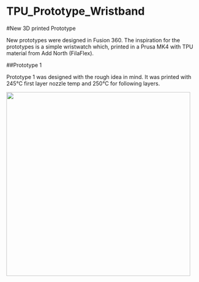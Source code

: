 # TPU_Prototype_Wristband
#New 3D printed Prototype

New prototypes were designed in Fusion 360. The inspiration for the prototypes is a simple wristwatch which, printed in a Prusa MK4 with TPU material from Add North (FilaFlex).

##Prototype 1

Prototype 1 was designed with the rough idea in mind. It was printed with 245°C first layer nozzle temp and 250°C for following layers.

<img src="https://github.com/Acute-hi-is/TPU_Prototype_Wristband/tree/main/Images/Snapshots/Prototype1/Prototype1_1_slicer_orientation.PNG" width="480">